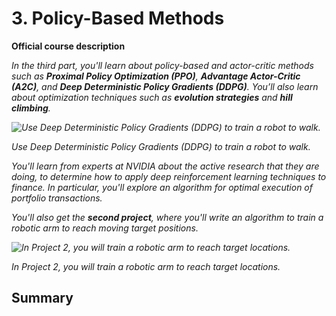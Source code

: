 # 3. Policy-Based Methods

**Official course description**

*In the third part, you'll learn about policy-based and actor-critic methods such as **Proximal Policy Optimization (PPO)**, **Advantage Actor-Critic (A2C)**, and **Deep Deterministic Policy Gradients (DDPG)**.  You’ll also learn about optimization techniques such as **evolution strategies** and **hill climbing**.*



*![Use Deep Deterministic Policy Gradients (DDPG) to train a robot to walk.](https://video.udacity-data.com/topher/2018/June/5b17223a_bipedal-walker/bipedal-walker.gif)*

*Use Deep Deterministic Policy Gradients (DDPG) to train a robot to walk.*

*You'll learn from experts at NVIDIA about the active research that they are  doing, to determine how to apply deep reinforcement learning techniques  to finance.  In particular, you'll explore an algorithm for optimal  execution of portfolio transactions.*

*You'll also get the **second project**, where you'll write an algorithm to train a robotic arm to reach moving target positions.*



*![In Project 2, you will train a robotic arm to reach target locations.](https://video.udacity-data.com/topher/2018/June/5b1ea778_reacher/reacher.gif)*

*In Project 2, you will train a robotic arm to reach target locations.*

## Summary
